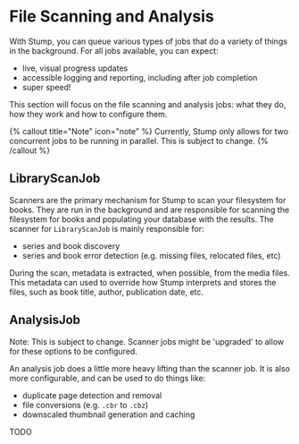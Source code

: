 # File Scanning and Analysis

With Stump, you can queue various types of jobs that do a variety of things in the background. For all jobs available, you can expect:

- live, visual progress updates
- accessible logging and reporting, including after job completion
- super speed!

This section will focus on the file scanning and analysis jobs: what they do, how they work and how to configure them.

{% callout title="Note" icon="note" %}
Currently, Stump only allows for two concurrent jobs to be running in parallel. This is subject to change.
{% /callout %}

## LibraryScanJob

Scanners are the primary mechanism for Stump to scan your filesystem for books. They are run in the background and are responsible for scanning the filesystem for books and populating your database with the results. The scanner for `LibraryScanJob` is mainly responsible for:

- series and book discovery
- series and book error detection (e.g. missing files, relocated files, etc)

During the scan, metadata is extracted, when possible, from the media files. This metadata can used to override how Stump interprets and stores the files, such as book title, author, publication date, etc.

## AnalysisJob

Note: This is subject to change. Scanner jobs might be 'upgraded' to allow for these options to be configured.

An analysis job does a little more heavy lifting than the scanner job. It is also more configurable, and can be used to do things like:

- duplicate page detection and removal
- file conversions (e.g. `.cbr` to `.cbz`)
- downscaled thumbnail generation and caching

TODO
